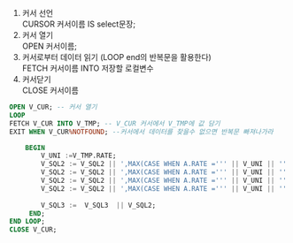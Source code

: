 1. 커서 선언  
CURSOR 커서이름 IS select문장;  
2. 커서 열기  
OPEN 커서이름;  
3. 커서로부터 데이터 읽기  (LOOP end의 반복문을 활용한다)  
FETCH 커서이름 INTO 저장할 로컬변수   
4. 커서닫기  
CLOSE 커서이름

```sql
OPEN V_CUR; -- 커서 열기
LOOP
FETCH V_CUR INTO V_TMP; -- V_CUR 커서에서 V_TMP에 값 담기
EXIT WHEN V_CUR%NOTFOUND; --커서에서 데이터를 찾을수 없으면 반복문 빠져나가라

    BEGIN
        V_UNI :=V_TMP.RATE;
        V_SQL2 := V_SQL2 || ',MAX(CASE WHEN A.RATE =''' || V_UNI || ''' THEN A.RATE ELSE N'''' END) AS RATE' || V_TMP.NUM;
        V_SQL2 := V_SQL2 || ',MAX(CASE WHEN A.RATE =''' || V_UNI || ''' THEN A.AMT ELSE 0 END) AS AMT' || V_TMP.NUM;
        V_SQL2 := V_SQL2 || ',MAX(CASE WHEN A.RATE =''' || V_UNI || ''' THEN A.VAT ELSE 0 END) AS VAT' || V_TMP.NUM;
        V_SQL2 := V_SQL2 || ',MAX(CASE WHEN A.RATE =''' || V_UNI || ''' THEN A.SUM ELSE 0 END) AS SUM' || V_TMP.NUM;
              
        V_SQL3 :=  V_SQL3  || V_SQL2;
     END;
END LOOP;
CLOSE V_CUR;
```
